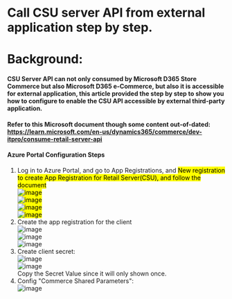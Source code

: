 # Call CSU server API from external application step by step.
# Background: 
#### CSU Server API can not only consumed by Microsoft D365 Store Commerce but also Microsoft D365 e-Commerce, but also it is accessible for external application,  this article provided the step by step to show you how to configure to enable the CSU API accessible by external third-party application.
#### Refer to this Microsoft document though some content out-of-dated: https://learn.microsoft.com/en-us/dynamics365/commerce/dev-itpro/consume-retail-server-api

#### Azure Portal Configuration Steps
1. Log in to Azure Portal, and go to App Registrations, and <mark>New registration<Mark> to create App Registration for Retail Server(CSU), and follow the document <br/>
   ![image](https://github.com/user-attachments/assets/e56d679c-9cd1-446f-8820-26e5aae30dae) <br/>
   ![image](https://github.com/user-attachments/assets/2e7f6282-af38-411b-b63a-5a8deacb53bf) <br/>
   ![image](https://github.com/user-attachments/assets/af619599-f194-4e58-932a-8a35eb52a625)  <br/>
   ![image](https://github.com/user-attachments/assets/e48384db-1bc1-4130-bc4b-50dc89370c9b)
2. Create the app registration for the client<br/>
   ![image](https://github.com/user-attachments/assets/0fd878a9-ae19-4498-81de-31567e583462)<br/>
   ![image](https://github.com/user-attachments/assets/432c7f55-6c6c-4f71-98a2-95a4d3f6c280)<br/>
   ![image](https://github.com/user-attachments/assets/b8b54399-1203-4813-9350-aa8c5d9143e9)<br/>
3. Create client secret:<br/>
   ![image](https://github.com/user-attachments/assets/591ae3b2-a10e-4614-9ddd-1745d65ccb18)<br/>
   ![image](https://github.com/user-attachments/assets/075b03b6-b588-4aba-9269-6eb43690596a)<br/>
   Copy the Secret Value since it will only shown once.
4. Config "Commerce Shared Parameters": <br/>
   ![image](https://github.com/user-attachments/assets/0cf5cd60-3535-4d4a-96e4-54e817c550a8)



